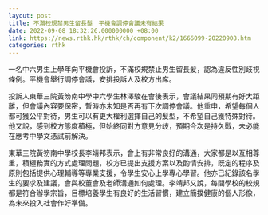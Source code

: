 ```yaml
---
layout: post
title: 不滿校規禁男生留長髮　平機會調停會議未有結果
date: 2022-09-08 18:32:26.000000000 +08:00
link: https://news.rthk.hk/rthk/ch/component/k2/1666099-20220908.htm
categories: rthk
---
```


一名中六男生上學年向平機會投訴，不滿校規禁止男生留長髮，認為違反性別歧視條例。平機會舉行調停會議，安排投訴人及校方出席。

投訴人東華三院黃笏南中學中六學生林澤駿在會後表示，會議結果同預期有好大距離，但會議內容要保密，暫時亦未知是否再有下次調停會議。他重申，希望每個人都可獲公平對待，男生可以有更大權利選擇自己的髮型，不希望自己獲特殊對待。他又說，感到校方態度積極，但始終同對方意見分歧，預期今次是持久戰，未必能在應考中學文憑試前解決。

東華三院黃笏南中學校長李靖邦表示，會上有非常良好的溝通，大家都是以互相尊重，積極務實的方式處理問題，校方已提出支援方案以及酌情安排，既定的程序及原則包括提供心理輔導等專業支援，令學生安心上學專心學習。他亦已紀錄該名學生的要求及建議，會與校董會及老師溝通如何處理。李靖邦又說，每間學校的校規都是符合辦學宗旨，目標培養學生有良好的生活習慣，建立簡撲健康的個人形像，為未來投入社會作好準備。
